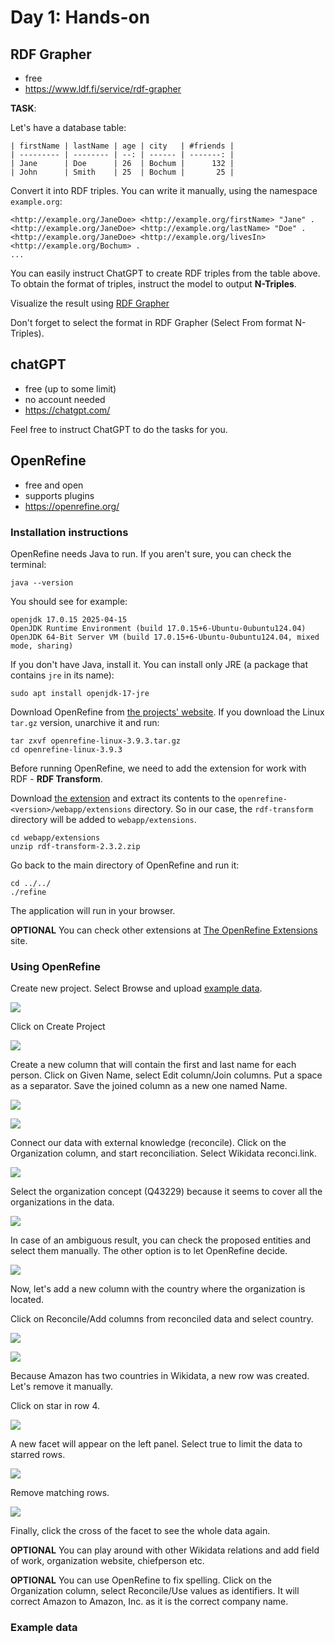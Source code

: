 # Day 1: Hands-on

## RDF Grapher

- free
- https://www.ldf.fi/service/rdf-grapher

**TASK**: 

Let's have a database table:

```
| firstName | lastName | age | city   | #friends |
| --------- | -------- | --: | ------ | -------: |
| Jane      | Doe      | 26  | Bochum |      132 |
| John      | Smith    | 25  | Bochum |       25 |
```

Convert it into RDF triples. You can write it manually, using the namespace `example.org`:

```
<http://example.org/JaneDoe> <http://example.org/firstName> "Jane" .
<http://example.org/JaneDoe> <http://example.org/lastName> "Doe" .
<http://example.org/JaneDoe> <http://example.org/livesIn> <http://example.org/Bochum> .
...
```

You can easily instruct ChatGPT to create RDF triples from the table above. To obtain the format of triples, instruct the model to output **N-Triples**.

Visualize the result using [RDF Grapher](https://www.ldf.fi/service/rdf-grapher)

Don't forget to select the format in RDF Grapher (Select From format N-Triples).


## chatGPT

- free (up to some limit)
- no account needed
- https://chatgpt.com/

Feel free to instruct ChatGPT to do the tasks for you.

## OpenRefine

- free and open
- supports plugins
- https://openrefine.org/

### Installation instructions

OpenRefine needs Java to run. If you aren't sure, you can check the terminal:

```
java --version
```

You should see for example:

```
openjdk 17.0.15 2025-04-15
OpenJDK Runtime Environment (build 17.0.15+6-Ubuntu-0ubuntu124.04)
OpenJDK 64-Bit Server VM (build 17.0.15+6-Ubuntu-0ubuntu124.04, mixed mode, sharing)
```

If you don't have Java, install it. You can install only JRE (a package that contains `jre` in its name):

```
sudo apt install openjdk-17-jre
```

Download OpenRefine from [the projects' website](https://openrefine.org/download). If you download the Linux `tar.gz` version, unarchive it and run:

```
tar zxvf openrefine-linux-3.9.3.tar.gz
cd openrefine-linux-3.9.3
```


Before running OpenRefine, we need to add the extension for work with RDF - **RDF Transform**.

Download [the extension](https://github.com/AtesComp/rdf-transform/releases/download/v2.3.2/rdf-transform-2.3.2.zip) and extract its contents to the `openrefine-<version>/webapp/extensions` directory. So in our case, the `rdf-transform` directory will be added to `webapp/extensions`. 

```
cd webapp/extensions
unzip rdf-transform-2.3.2.zip 
```

Go back to the main directory of OpenRefine and run it:

```
cd ../../
./refine
```

The application will run in your browser.

**OPTIONAL** You can check other extensions at [The OpenRefine Extensions](https://openrefine.org/extensions) site.

### Using OpenRefine

Create new project. Select Browse and upload [example data](OpenRefineExample.csv).

![](OpenRefine-create.png)

Click on Create Project

![](OpenRefine-create2.png)

Create a new column that will contain the first and last name for each person. Click on Given Name, select Edit column/Join columns. Put a space as a separator. Save the joined column as a new one named Name.

![](OpenRefine-join.png)

![](OpenRefine-join2.png)

Connect our data with external knowledge (reconcile). Click on the Organization column, and start reconciliation. Select Wikidata reconci.link.

![](OpenRefine-reconcile.png)

Select the organization concept (Q43229) because it seems to cover all the organizations in the data.

![](OpenRefine-reconcile2.png)

In case of an ambiguous result, you can check the proposed entities and select them manually. The other option is to let OpenRefine decide.

![](OpenRefine-reconcile3.png)

Now, let's add a new column with the country where the organization is located.

Click on Reconcile/Add columns from reconciled data and select country.

![](OpenRefine-addCountry.png)

![](OpenRefine-addCountry2.png)

Because Amazon has two countries in Wikidata, a new row was created. Let's remove it manually.

Click on star in row 4. 

![](OpenRefine-remove.png)

A new facet will appear on the left panel. Select true to limit the data to starred rows.

![](OpenRefine-remove2.png)

Remove matching rows.

![](OpenRefine-remove3.png)

Finally, click the cross of the facet to see the whole data again.

**OPTIONAL** You can play around with other Wikidata relations and add field of work, organization website, chiefperson etc.

**OPTIONAL** You can use OpenRefine to fix spelling. Click on the Organization column, select Reconcile/Use values as identifiers. It will correct Amazon to Amazon, Inc. as it is the correct company name.


### Example data


